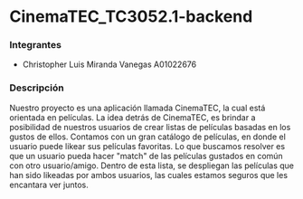 # CinemaTEC_TC3052.1-backend

### Integrantes 

- Christopher Luis Miranda Vanegas A01022676

### Descripción
Nuestro proyecto es una aplicación llamada CinemaTEC, la cual está orientada en películas. La idea detrás de CinemaTEC, es brindar a posibilidad de nuestros usuarios de crear listas de películas basadas en los gustos de ellos. Contamos con un gran catálogo de películas, en donde el usuario puede likear sus películas favoritas. Lo que buscamos resolver es que un usuario pueda hacer "match" de las películas gustados en común con otro usuario/amigo. Dentro de esta lista, se despliegan las películas que han sido likeadas por ambos usuarios, las cuales estamos seguros que les encantara ver juntos.
